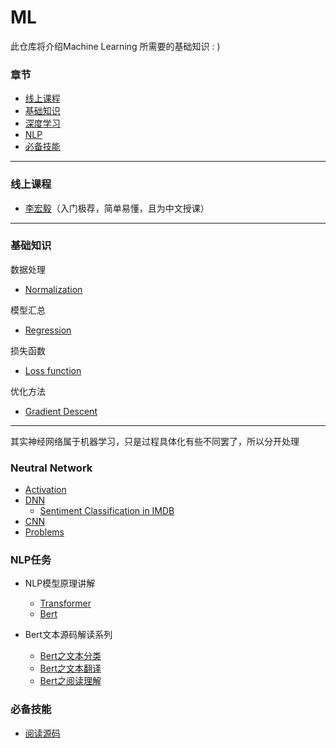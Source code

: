 # ML
此仓库将介绍Machine Learning 所需要的基础知识 : )

### 章节
- [线上课程](#courses)
- [基础知识](#basic)
- [深度学习](#deep)
- [NLP](#nlp)
- [必备技能](#skills)
****
### <div id='courses'>线上课程</div>

- [李宏毅](https://www.youtube.com/watch?v=CXgbekl66jc&list=PLJV_el3uVTsPy9oCRY30oBPNLCo89yu49&index=1)（入门极荐，简单易懂，且为中文授课）

****
### <div id='basic'>基础知识</div>
<!-- **** -->
数据处理
* [Normalization](data_process/normalization.md)

模型汇总
* [Regression](models/Regression/04_training_linear_models.ipynb)

损失函数
* [Loss function](loss/loss_.md)

优化方法
* [Gradient Descent](optimization/GD.md)
****
其实神经网络属于机器学习，只是过程具体化有些不同罢了，所以分开处理

### <div id='deep'>Neutral Network</div>
- [Activation](NN/activation.md)
- [DNN](NN/DNN/dnn.md)
    - [Sentiment Classification in IMDB](NN/DNN/IMDB.md)
- [CNN](NN/CNN/cnn.md)
- [Problems](NN/problems.md)

### <div id='nlp'>NLP任务</div>

- NLP模型原理讲解
    - [Transformer](nlp/models/transformer.md)
    - [Bert](nlp/models/bert.md)

- Bert文本源码解读系列
     - [Bert之文本分类](nlp/tasks/text.md)
     - [Bert之文本翻译](nlp/tasks/translate.md)
     - [Bert之阅读理解](nlp/tasks/understand.md)

### <div id='skills'>必备技能</div>

- [阅读源码](nlp/source_code.md)